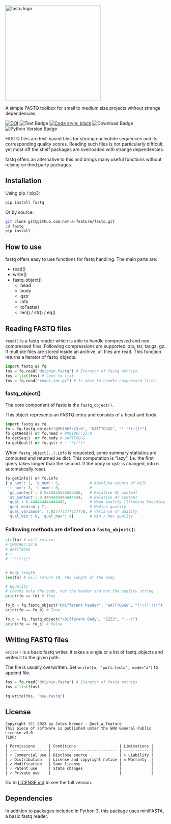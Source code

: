 <img src="https://github.com/not-a-feature/fastq/raw/main/fastq.png" width=300px alt="fastq logo"></img>

A simple FASTQ toolbox for small to medium size projects without strange dependencies.

[![DOI](https://zenodo.org/badge/450063403.svg)](https://zenodo.org/badge/latestdoi/450063403)
![Test Badge](https://github.com/not-a-feature/fastq/actions/workflows/tests.yml/badge.svg)
[![Code style: black](https://img.shields.io/badge/code%20style-black-000000.svg)](https://github.com/psf/black)
![Download Badge](https://img.shields.io/pypi/dm/fastq.svg)
![Python Version Badge](https://img.shields.io/pypi/pyversions/fastq)


FASTQ files are text-based files for storing nucleotide sequences and its corresponding quality scores.
Reading such files is not particularly difficult, yet most off the shelf packages are overloaded with strange dependencies.

fastq offers an alternative to this and brings many useful functions without relying on third party packages.

## Installation
Using pip  / pip3:
```bash
pip install fastq
```
Or by source:
```bash
git clone git@github.com:not-a-feature/fastq.git
cd fastq
pip install .
```

## How to use
fastq offers easy to use functions for fastq handling.
The main parts are:
- read()
- write()
- fastq_object()
    - head
    - body
    - qstr
    - info
    - toFasta()
    - len() / str() / eq()

## Reading FASTQ files
`read()` is a fastq reader which is able to handle compressed and non-compressed files.
Following compressions are supported: zip, tar, tar.gz, gz. If multiple files are stored inside an archive, all files are read.
This function returns a iterator of fastq_objects.

```python
import fastq as fq
fos = fq.read("dolphin.fastq") # Iterator of fastq entries.
fos = list(fos) # Cast to list
fos = fq.read("reads.tar.gz") # Is able to handle compressed files.
```

### fastq_object()
The core component of fastq is the ```fastq_object()```.

This object represents an FASTQ entry and consists of a head and body.

```python
import fastq as fq
fo = fq.fastq_object("@M01967:23:0", "GATTTGGGG", "!''*((((*")
fo.getHead() or fo.head # @M01967:23:0
fo.getSeq()  or fo.body # GATTTGGGG
fo.getQual() or fo.qstr # !''*((((*
```

When `fastq_object(..).info` is requested, some summary statistics are computed and returned as dict.
This computation is "lazy". I.e. the first query takes longer than the second.
If the body or qstr is changed, info is automatically reset.

```python
fo.getInfo() or fo.info
{'a_num': 1, 'g_num': 5,             # Absolute counts of AGTC
 't_num': 3, 'c_num': 0,             #
 'gc_content': 0.5555555555555556,   # Relative GC content
 'at_content': 0.4444444444444444,   # Relative AT content
 'qual': 6.444444444444445,          # Mean quality (Illumina Encoding)
 'qual_median': 7,                   # Median quality
 'qual_variance': 7.027777777777778, # Variance of quality
 'qual_min': 0, 'qual_max': 9}       # Min / Max quality
```

### Following methods are defined on a `fastq_object()`:

```python
str(fo) # will return:
# @M01967:23:0
# GATTTGGGG
# +
# !''*((((*


# Body length
len(fo) # will return 10, the length of the body

# Equality
# Checks only the body, not the header and not the quality string
print(fo == fo) # True

fo_b = fq.fastq_object("@different header", "GATTTGGGG", "!!!!!!!!!")
print(fo == fo_b) # True

fo_c = fq..fastq_object(">Different Body", "ZZZZ", "!--!")
print(fo == fo_c) # False
```

## Writing FASTQ files
`write()` is a basic fastq writer.
It takes a single or a list of fastq_objects and writes it to the given path.

The file is usually overwritten. Set `write(fo, "path.fastq", mode="a")` to append file.

```python
fos = fq.read("dolphin.fastq") # Iterator of fastq entries
fos = list(fos)

fq.write(fos, "new.fastq")
```

## License
```
Copyright (C) 2023 by Jules Kreuer - @not_a_feature
This piece of software is published unter the GNU General Public License v3.0
TLDR:

| Permissions      | Conditions                   | Limitations |
| ---------------- | ---------------------------- | ----------- |
| ✓ Commercial use | Disclose source              | ✕ Liability |
| ✓ Distribution   | License and copyright notice | ✕ Warranty  |
| ✓ Modification   | Same license                 |             |
| ✓ Patent use     | State changes                |             |
| ✓ Private use    |                              |             |
```
Go to [LICENSE.md](https://github.com/not-a-feature/fastq/blob/main/LICENSE) to see the full version.

## Dependencies
In addition to packages included in Python 3, this package uses miniFASTA, a basic fastq reader.